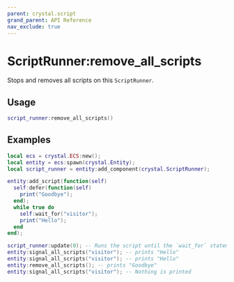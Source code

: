 ```yaml
---
parent: crystal.script
grand_parent: API Reference
nav_exclude: true
---
```


# ScriptRunner:remove_all_scripts

Stops and removes all scripts on this `ScriptRunner`.

## Usage

```lua
script_runner:remove_all_scripts()
```

## Examples

```lua
local ecs = crystal.ECS:new();
local entity = ecs:spawn(crystal.Entity);
local script_runner = entity:add_component(crystal.ScriptRunner);

entity:add_script(function(self)
  self:defer(function(self)
    print("Goodbye");
  end);
  while true do
    self:wait_for("visitor");
    print("Hello");
  end
end);

script_runner:update(0); -- Runs the script until the `wait_for` statement
entity:signal_all_scripts("visitor"); -- prints "Hello"
entity:signal_all_scripts("visitor"); -- prints "Hello"
entity:remove_all_scripts(); -- prints "Goodbye"
entity:signal_all_scripts("visitor"); -- Nothing is printed
```
